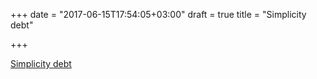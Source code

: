 +++
date = "2017-06-15T17:54:05+03:00"
draft = true
title = "Simplicity debt"

+++

<p><a href="https://dave.cheney.net/2017/06/15/simplicity-debt">Simplicity debt</a></p>